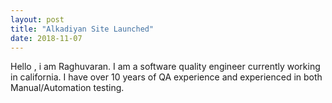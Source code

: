 ```yaml
---
layout: post
title: "Alkadiyan Site Launched"
date: 2018-11-07
---
```


Hello , i am Raghuvaran. I am a software quality engineer currently working in california. I have over 10 years of QA experience and experienced in both Manual/Automation testing. 
